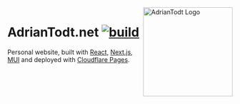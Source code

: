 <img align="right" src="https://github.com/adriantodt/adriantodt-dot-net/raw/main/public/assets/adriantodt-logo.svg" height="200" width="200" alt="AdrianTodt Logo">

AdrianTodt.net [![build](https://github.com/adriantodt/Lin/actions/workflows/build.yml/badge.svg)](https://github.com/adriantodt/Lin/actions/workflows/build.yml)
=========

Personal website, built with [React](https://reactjs.org/), [Next.js](https://nextjs.org/), [MUI](https://mui.com/) and
deployed with [Cloudflare Pages](https://pages.cloudflare.com/).
